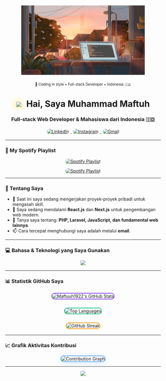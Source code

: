 <p align="center">
  <img src="https://raw.githubusercontent.com/Maftuuh1922/Maftuuh1922/main/download.gif" width="400" />
</p>

<!-- Workaround untuk border dengan markdown -->
<p align="center">
  <sub>🎨 Coding in style • Full-stack Developer • Indonesia 🇮🇩</sub>
</p>

<h1 align="center">
  <img src="https://raw.githubusercontent.com/Maftuuh1922/Maftuuh1922/main/assets/Hi.gif" width="30px" style="margin-right: 10px; filter: drop-shadow(0 0 10px #FFD700);">
  Hai, Saya Muhammad Maftuh
</h1>

<h3 align="center">Full-stack Web Developer & Mahasiswa dari Indonesia 🇮🇩</h3>

<p align="center">
  <a href="https://linkedin.com/in/NAMA_PENGGUNA_LINKEDIN" target="_blank">
    <img src="https://img.shields.io/badge/LinkedIn-0077B5?style=for-the-badge&logo=linkedin&logoColor=white&border-radius=10px" alt="LinkedIn" style="margin: 5px; transition: transform 0.3s ease; border-radius: 8px;"/>
  </a>
  <a href="https://instagram.com/haduhkk" target="_blank">
    <img src="https://img.shields.io/badge/Instagram-E4405F?style=for-the-badge&logo=instagram&logoColor=white" alt="Instagram" style="margin: 5px; transition: transform 0.3s ease; border-radius: 8px;"/>
  </a>
  <a href="mailto:maftuhade123@gmail.com" target="_blank">
    <img src="https://img.shields.io/badge/Gmail-D14836?style=for-the-badge&logo=gmail&logoColor=white" alt="Gmail" style="margin: 5px; transition: transform 0.3s ease; border-radius: 8px;"/>
  </a>
</p>

---

### 🎵 My Spotify Playlist
<p align="center">
  <a href="https://open.spotify.com/playlist/6RPzonUCRExe0aGLFPLKvb?si=iQU7IiIORMO1e9l87UUUUg" target="_blank">
    <img src="https://spotify-github-profile.vercel.app/api/view?uid=haduhkk&cover_image=true&theme=default&show_offline=false&background_color=121212&interchange=true&bar_color=53b14f&bar_color_cover=false" alt="Spotify Playlist" style="border-radius: 12px;"/>
  </a>
</p>

<!-- Alternative: Manual Playlist Display -->
<p align="center">
  <a href="https://open.spotify.com/playlist/6RPzonUCRExe0aGLFPLKvb?si=iQU7IiIORMO1e9l87UUUUg" target="_blank">
    <img src="https://img.shields.io/badge/🎵_My_Coding_Playlist-1ED760?style=for-the-badge&logo=spotify&logoColor=white" alt="Spotify Playlist" style="border-radius: 8px;"/>
  </a>
</p>

---

### 🚀 Tentang Saya
- 🔭 Saat ini saya sedang mengerjakan proyek-proyek pribadi untuk mengasah skill.
- 🌱 Saya sedang mendalami **React.js** dan **Next.js** untuk pengembangan web modern.
- 💬 Tanya saya tentang: **PHP, Laravel, JavaScript, dan fundamental web lainnya**.
- 📫 Cara tercepat menghubungi saya adalah melalui **email**.

---

### 💻 Bahasa & Teknologi yang Saya Gunakan
<p align="center">
  <a href="https://skillicons.dev">
    <img src="https://skillicons.dev/icons?i=html,css,js,bootstrap,tailwind,php,laravel,mysql,git,github,vscode,figma&perline=6" />
  </a>
</p>

---

### 📊 Statistik GitHub Saya
<p align="center">
  <img align="center" src="https://github-readme-stats.vercel.app/api?username=Maftuuh1922&show_icons=true&locale=id&theme=tokyonight&count_private=true" alt="Maftuuh1922's GitHub Stats" style="border-radius: 10px; border: 2px solid #7C3AED; margin: 5px;" />
  <br/><br/>
  <img align="center" src="https://github-readme-stats.vercel.app/api/top-langs?username=Maftuuh1922&locale=id&layout=compact&theme=tokyonight" alt="Top Languages" style="border-radius: 10px; border: 2px solid #10B981; margin: 5px;" />
  <br/><br/>
  <img align="center" src="https://github-readme-streak-stats.herokuapp.com?user=Maftuuh1922&theme=tokyonight" alt="GitHub Streak" style="border-radius: 10px; border: 2px solid #F59E0B; margin: 5px;" />
</p>

---

### 📈 Grafik Aktivitas Kontribusi
<p align="center">
  <img src="https://github-readme-activity-graph.vercel.app/graph?username=Maftuuh1922&theme=tokyonight&bg_color=1A1B27&hide_border=true&line=58A6FF&point=FFFFFF&area=true&area_color=58A6FF" alt="Contribution Graph" style="border-radius: 10px; border: 2px solid #58A6FF; box-shadow: 0 4px 20px rgba(88, 166, 255, 0.2);" />
</p>

---

<p align="center">
  <img src="https://user-images.githubusercontent.com/74038190/212284158-e840e285-664b-44d7-b79b-e264b5e54825.gif" width="400">
</p>
